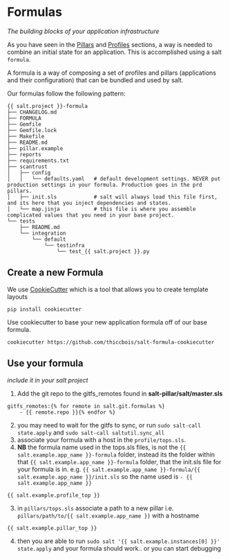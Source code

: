 # Formulas

*The building blocks of your application infrastructure*

As you have seen in the [Pillars](pillars.md) and [Profiles](profiles.md) sections, a way is needed to combine an initial state for an application.
This is accomplished using a salt `formula`.

A formula is a way of composing a set of profiles and pillars (applications and their configuration) that can be bundled and used by salt.

Our formulas follow the following pattern:

```
{{ salt.project }}-formula
├── CHANGELOG.md
├── FORMULA
├── Gemfile
├── Gemfile.lock
├── Makefile
├── README.md
├── pillar.example
├── reports
├── requirements.txt
├── scantrust
│   ├── config
│   │   └── defaults.yaml   # default development settings. NEVER put production settings in your formula. Production goes in the prd pillars.
│   ├── init.sls            # salt will always load this file first, and its here that you inject dependencies and states.
│   └── map.jinja           # this file is where you assemble complicated values that you need in your base project.
└── tests
    ├── README.md
    └── integration
        └── default
            └── testinfra
                └── test_{{ salt.project }}.py
```

## Create a new Formula

We use [CookieCutter](https://github.com/audreyr/cookiecutter) which is a tool that allows you to create template layouts

```
pip install cookiecutter
```

Use cookiecutter to base your new application formula off of our base formula.
```
cookiecutter https://github.com/thiccbois/salt-formula-cookiecutter
```

## Use your formula

*include it in your salt project*

1. Add the git repo to the gitfs_remotes found in **salt-pillar/salt/master.sls**

```
gitfs_remotes:{% for remote in salt.git.formulas %}
    - {{ remote.repo }}{% endfor %}
```

2. you may need to wait for the gitfs to sync, or run `sudo salt-call state.apply` and `sudo salt-call saltutil.sync_all`
2. associate your formula with a host in the `profile/tops.sls`.
2. **NB** the formula name used in the tops.sls files, is not the `{{ salt.example.app_name }}-formula` folder, instead its the folder within that `{{ salt.example.app_name }}-formula` folder, that the init.sls file for your formula is in. e.g. `{{ salt.example.app_name }}-formula/{{ salt.example.app_name }}/init.sls` so the name used is `- {{ salt.example.app_name }}`

```
{{ salt.example.profile_top }}
```

3. in `pillars/tops.sls` associate a path to a new pillar i.e. `pillars/path/to/{{ salt.example.app_name }}` with a hostname

```
{{ salt.example.pillar_top }}
```

4. then you are able to run `sudo salt '{{ salt.example.instances[0] }}' state.apply` and your formula should work.. or you can start debugging

